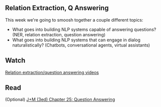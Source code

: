 Relation Extraction, Q Answering
-------------------------

This week we're going to smoosh together a couple different topics: 
- What goes into building NLP systems capable of answering questions? (NER, relation extraction, question answering)
- What goes into building NLP systems that can engage in dialog naturalistically? (Chatbots, conversational agents, virtual assistants)

## Watch

[Relation extraction/question answering videos](https://www.youtube.com/playlist?list=PLaZQkZp6WhWyszpcteV4LFgJ8lQJ5WIxK)

## Read


(Optional) [J+M (3ed) Chapter 25: Question Answering](http://web.stanford.edu/~jurafsky/slp3/25.pdf)

